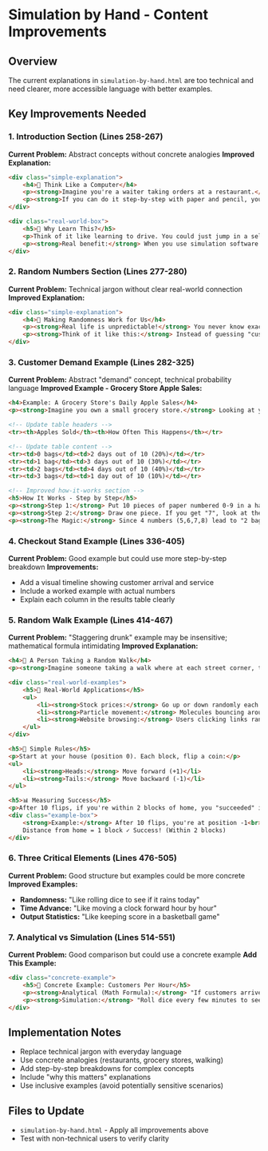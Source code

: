 # Simulation by Hand - Content Improvements

## Overview
The current explanations in `simulation-by-hand.html` are too technical and need clearer, more accessible language with better examples.

## Key Improvements Needed

### 1. Introduction Section (Lines 258-267)
**Current Problem:** Abstract concepts without concrete analogies
**Improved Explanation:**
```html
<div class="simple-explanation">
    <h4>🎯 Think Like a Computer</h4>
    <p><strong>Imagine you're a waiter taking orders at a restaurant.</strong> You follow the same steps every time: take the order, give it to the kitchen, serve the food, collect payment. A computer simulation works the same way - it follows the same steps over and over!</p>
    <p><strong>If you can do it step-by-step with paper and pencil, you can teach a computer to do it automatically.</strong></p>
</div>

<div class="real-world-box">
    <h5>🧠 Why Learn This?</h5>
    <p>Think of it like learning to drive. You could just jump in a self-driving car, but if you learn to drive manually first, you understand how cars really work. Hand simulation teaches you the "driving" of computer modeling!</p>
    <p><strong>Real benefit:</strong> When you use simulation software later, you'll know what's happening behind the scenes and can spot when something goes wrong.</p>
</div>
```

### 2. Random Numbers Section (Lines 277-280)
**Current Problem:** Technical jargon without clear real-world connection
**Improved Explanation:**
```html
<div class="simple-explanation">
    <h4>🎲 Making Randomness Work for Us</h4>
    <p><strong>Real life is unpredictable!</strong> You never know exactly when the next customer will walk into a store, or how long they'll take to decide what to buy. We use random numbers (like rolling dice) to mimic this unpredictability in our simulations.</p>
    <p><strong>Think of it like this:</strong> Instead of guessing "customers arrive every 5 minutes," we say "customers arrive randomly between 1-10 minutes" and use dice to decide the exact time.</p>
</div>
```

### 3. Customer Demand Example (Lines 282-325)
**Current Problem:** Abstract "demand" concept, technical probability language
**Improved Example - Grocery Store Apple Sales:**
```html
<h4>Example: A Grocery Store's Daily Apple Sales</h4>
<p><strong>Imagine you own a small grocery store.</strong> Looking at your sales records, you notice that daily apple sales follow this pattern:</p>

<!-- Update table headers -->
<tr><th>Apples Sold</th><th>How Often This Happens</th></tr>

<!-- Update table content -->
<tr><td>0 bags</td><td>2 days out of 10 (20%)</td></tr>
<tr><td>1 bag</td><td>3 days out of 10 (30%)</td></tr>
<tr><td>2 bags</td><td>4 days out of 10 (40%)</td></tr>
<tr><td>3 bags</td><td>1 day out of 10 (10%)</td></tr>

<!-- Improved how-it-works section -->
<h5>How It Works - Step by Step</h5>
<p><strong>Step 1:</strong> Put 10 pieces of paper numbered 0-9 in a hat.</p>
<p><strong>Step 2:</strong> Draw one piece. If you get "7", look at the table - that means you'll sell 2 bags of apples today!</p>
<p><strong>The Magic:</strong> Since 4 numbers (5,6,7,8) lead to "2 bags", you have a 40% chance of selling 2 bags - just like in real life!</p>
```

### 4. Checkout Stand Example (Lines 336-405)
**Current Problem:** Good example but could use more step-by-step breakdown
**Improvements:**
- Add a visual timeline showing customer arrival and service
- Include a worked example with actual numbers
- Explain each column in the results table clearly

### 5. Random Walk Example (Lines 414-467)
**Current Problem:** "Staggering drunk" example may be insensitive; mathematical formula intimidating
**Improved Explanation:**
```html
<h4>🚶 A Person Taking a Random Walk</h4>
<p><strong>Imagine someone taking a walk where at each street corner, they flip a coin to decide which direction to go.</strong> After 10 blocks, how far from home will they be?</p>

<div class="real-world-examples">
    <h5>🌟 Real-World Applications</h5>
    <ul>
        <li><strong>Stock prices:</strong> Go up or down randomly each day</li>
        <li><strong>Particle movement:</strong> Molecules bouncing around in air</li>
        <li><strong>Website browsing:</strong> Users clicking links randomly</li>
    </ul>
</div>

<h5>📍 Simple Rules</h5>
<p>Start at your house (position 0). Each block, flip a coin:</p>
<ul>
    <li><strong>Heads:</strong> Move forward (+1)</li>
    <li><strong>Tails:</strong> Move backward (-1)</li>
</ul>

<h5>📊 Measuring Success</h5>
<p>After 10 flips, if you're within 2 blocks of home, you "succeeded" in staying close!</p>
<div class="example-box">
    <strong>Example:</strong> After 10 flips, you're at position -1<br>
    Distance from home = 1 block ✓ Success! (Within 2 blocks)
</div>
```

### 6. Three Critical Elements (Lines 476-505)
**Current Problem:** Good structure but examples could be more concrete
**Improved Examples:**
- **Randomness:** "Like rolling dice to see if it rains today"
- **Time Advance:** "Like moving a clock forward hour by hour"
- **Output Statistics:** "Like keeping score in a basketball game"

### 7. Analytical vs Simulation (Lines 514-551)
**Current Problem:** Good comparison but could use a concrete example
**Add This Example:**
```html
<div class="concrete-example">
    <h5>🏪 Concrete Example: Customers Per Hour</h5>
    <p><strong>Analytical (Math Formula):</strong> "If customers arrive every 6 minutes on average, then in 60 minutes we get 60÷6 = 10 customers exactly."</p>
    <p><strong>Simulation:</strong> "Roll dice every few minutes to see when customers actually arrive. Sometimes 8 customers, sometimes 12, but averages around 10."</p>
</div>
```

## Implementation Notes
- Replace technical jargon with everyday language
- Use concrete analogies (restaurants, grocery stores, walking)
- Add step-by-step breakdowns for complex concepts
- Include "why this matters" explanations
- Use inclusive examples (avoid potentially sensitive scenarios)

## Files to Update
- `simulation-by-hand.html` - Apply all improvements above
- Test with non-technical users to verify clarity